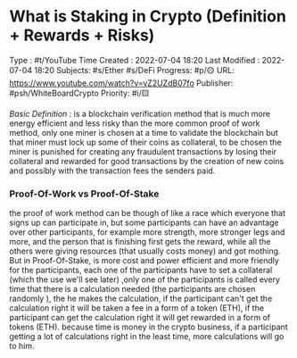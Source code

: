 # What is Staking in Crypto (Definition + Rewards + Risks)
Type : #t/YouTube
Time Created : 2022-07-04 18:20
Last Modified : 2022-07-04 18:20
Subjects: #s/Ether #s/DeFi
Progress: #p/🟡 
URL: https://www.youtube.com/watch?v=vZ2UZdB07fo
Publisher: #psh/WhiteBoardCrypto
Priority: #i/🟨 

*Basic Definition* : is a blockchain verification method that is much more energy efficient and less risky than the more common proof of work method, only one miner is chosen at a time to validate the blockchain but that miner must lock up some of their coins as collateral, to be chosen the miner is punished for creating any fraudulent transactions by losing their collateral and rewarded for good transactions by the creation of new coins and possibly with the transaction fees the senders paid.

### Proof-Of-Work vs Proof-Of-Stake 
the proof of work method can be though of like a race which everyone that signs up can participate in, but some participants can have an advantage over other participants, for example more strength, more stronger legs and more, and the person that is finishing first gets the reward, while all the others were giving resources (that usually costs money) and got mothing. 
But in Proof-Of-Stake, is more cost and power efficient and more friendly for the participants, each one of the participants have to set a collateral (which the use we'll see later) ,only one of the participants is called every time that there is a calculation needed (the participants are chosen randomly ), the he makes the calculation, if the participant can't get the calculation right it will be taken a fee in a form of a token (ETH), if the participant can get the calculation right it will get rewarded in a form of tokens (ETH).
because time is money in the crypto business, if a participant getting a lot of calculations right in the least time, more calculations will go to him.  